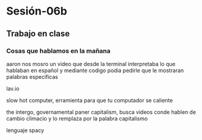 # Sesión-06b

## Trabajo en clase

### Cosas que hablamos en la mañana

aaron nos mosro un video que desde la terminal interpretaba lo que hablaban en español y mediante codigo podia pedirle que le mostraran palabras especificas

lav.io 

slow hot computer, erramienta para que tu computador se caliente

the intergo, governamental paner capitalism, busca videos conde hablen de cambio climacio y lo remplaza por la palabra capitalismo

lenguaje spacy
